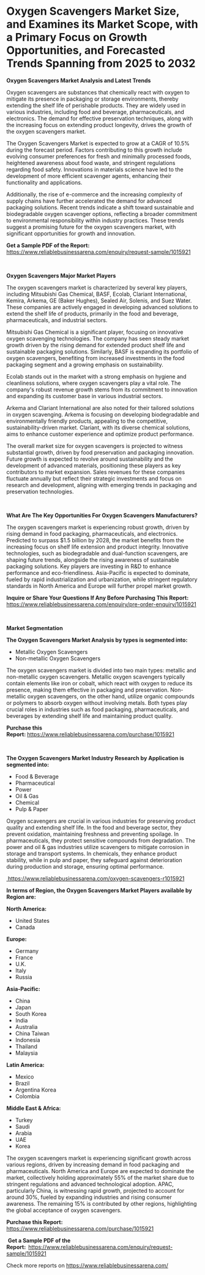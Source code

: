 <p><h1>Oxygen Scavengers Market Size, and Examines its Market Scope, with a Primary Focus on Growth Opportunities, and Forecasted Trends Spanning from 2025 to 2032</h1></p><p><strong>Oxygen Scavengers Market Analysis and Latest Trends</strong></p>
<p><p>Oxygen scavengers are substances that chemically react with oxygen to mitigate its presence in packaging or storage environments, thereby extending the shelf life of perishable products. They are widely used in various industries, including food and beverage, pharmaceuticals, and electronics. The demand for effective preservation techniques, along with the increasing focus on extending product longevity, drives the growth of the oxygen scavengers market.</p><p>The Oxygen Scavengers Market is expected to grow at a CAGR of 10.5% during the forecast period. Factors contributing to this growth include evolving consumer preferences for fresh and minimally processed foods, heightened awareness about food waste, and stringent regulations regarding food safety. Innovations in materials science have led to the development of more efficient scavenger agents, enhancing their functionality and applications. </p><p>Additionally, the rise of e-commerce and the increasing complexity of supply chains have further accelerated the demand for advanced packaging solutions. Recent trends indicate a shift toward sustainable and biodegradable oxygen scavenger options, reflecting a broader commitment to environmental responsibility within industry practices. These trends suggest a promising future for the oxygen scavengers market, with significant opportunities for growth and innovation.</p></p>
<p><strong>Get a Sample PDF of the Report:&nbsp;</strong> <a href="https://www.reliablebusinessarena.com/enquiry/request-sample/1015921?utm_campaign=3531&utm_medium=2&utm_source=Github&utm_content=ia&utm_term=01042025&utm_id=oxygen-scavengers">https://www.reliablebusinessarena.com/enquiry/request-sample/1015921</a></p>
<p>&nbsp;</p>
<p><strong>Oxygen Scavengers Major Market Players</strong></p>
<p><p>The oxygen scavengers market is characterized by several key players, including Mitsubishi Gas Chemical, BASF, Ecolab, Clariant International, Kemira, Arkema, GE (Baker Hughes), Sealed Air, Solenis, and Suez Water. These companies are actively engaged in developing advanced solutions to extend the shelf life of products, primarily in the food and beverage, pharmaceuticals, and industrial sectors.</p><p>Mitsubishi Gas Chemical is a significant player, focusing on innovative oxygen scavenging technologies. The company has seen steady market growth driven by the rising demand for extended product shelf life and sustainable packaging solutions. Similarly, BASF is expanding its portfolio of oxygen scavengers, benefiting from increased investments in the food packaging segment and a growing emphasis on sustainability.</p><p>Ecolab stands out in the market with a strong emphasis on hygiene and cleanliness solutions, where oxygen scavengers play a vital role. The company's robust revenue growth stems from its commitment to innovation and expanding its customer base in various industrial sectors.</p><p>Arkema and Clariant International are also noted for their tailored solutions in oxygen scavenging. Arkema is focusing on developing biodegradable and environmentally friendly products, appealing to the competitive, sustainability-driven market. Clariant, with its diverse chemical solutions, aims to enhance customer experience and optimize product performance.</p><p>The overall market size for oxygen scavengers is projected to witness substantial growth, driven by food preservation and packaging innovation. Future growth is expected to revolve around sustainability and the development of advanced materials, positioning these players as key contributors to market expansion. Sales revenues for these companies fluctuate annually but reflect their strategic investments and focus on research and development, aligning with emerging trends in packaging and preservation technologies.</p></p>
<p>&nbsp;</p>
<p><strong>What Are The Key Opportunities For Oxygen Scavengers Manufacturers?</strong></p>
<p><p>The oxygen scavengers market is experiencing robust growth, driven by rising demand in food packaging, pharmaceuticals, and electronics. Predicted to surpass $1.5 billion by 2028, the market benefits from the increasing focus on shelf life extension and product integrity. Innovative technologies, such as biodegradable and dual-function scavengers, are shaping future trends, alongside the rising awareness of sustainable packaging solutions. Key players are investing in R&D to enhance performance and eco-friendliness. Asia-Pacific is expected to dominate, fueled by rapid industrialization and urbanization, while stringent regulatory standards in North America and Europe will further propel market growth.</p></p>
<p><strong>Inquire or Share Your Questions If Any Before Purchasing This Report:</strong> <a href="https://www.reliablebusinessarena.com/enquiry/pre-order-enquiry/1015921?utm_campaign=3531&utm_medium=2&utm_source=Github&utm_content=ia&utm_term=01042025&utm_id=oxygen-scavengers">https://www.reliablebusinessarena.com/enquiry/pre-order-enquiry/1015921</a></p>
<p>&nbsp;</p>
<p><strong>Market Segmentation</strong></p>
<p><strong>The Oxygen Scavengers Market Analysis by types is segmented into:</strong></p>
<p><ul><li>Metallic Oxygen Scavengers</li><li>Non-metallic Oxygen Scavengers</li></ul></p>
<p><p>The oxygen scavengers market is divided into two main types: metallic and non-metallic oxygen scavengers. Metallic oxygen scavengers typically contain elements like iron or cobalt, which react with oxygen to reduce its presence, making them effective in packaging and preservation. Non-metallic oxygen scavengers, on the other hand, utilize organic compounds or polymers to absorb oxygen without involving metals. Both types play crucial roles in industries such as food packaging, pharmaceuticals, and beverages by extending shelf life and maintaining product quality.</p></p>
<p><strong>Purchase this Report:&nbsp;</strong><a href="https://www.reliablebusinessarena.com/purchase/1015921?utm_campaign=3531&utm_medium=2&utm_source=Github&utm_content=ia&utm_term=01042025&utm_id=oxygen-scavengers">https://www.reliablebusinessarena.com/purchase/1015921</a></p>
<p>&nbsp;</p>
<p><strong>The Oxygen Scavengers Market Industry Research by Application is segmented into:</strong></p>
<p><ul><li>Food & Beverage</li><li>Pharmaceutical</li><li>Power</li><li>Oil & Gas</li><li>Chemical</li><li>Pulp & Paper</li></ul></p>
<p><p>Oxygen scavengers are crucial in various industries for preserving product quality and extending shelf life. In the food and beverage sector, they prevent oxidation, maintaining freshness and preventing spoilage. In pharmaceuticals, they protect sensitive compounds from degradation. The power and oil & gas industries utilize scavengers to mitigate corrosion in storage and transport systems. In chemicals, they enhance product stability, while in pulp and paper, they safeguard against deterioration during production and storage, ensuring optimal performance.</p></p>
<p><a href="https://www.reliablebusinessarena.com/oxygen-scavengers-r1015921?utm_campaign=3531&utm_medium=2&utm_source=Github&utm_content=ia&utm_term=01042025&utm_id=oxygen-scavengers">&nbsp;https://www.reliablebusinessarena.com/oxygen-scavengers-r1015921</a></p>
<p><strong>In terms of Region, the Oxygen Scavengers Market Players available by Region are:</strong></p>
<p>
    <p> <strong> North America: </strong>
        <ul>
            <li>United States</li>
            <li>Canada</li>
        </ul>
        </p> 
    <p> <strong> Europe: </strong>
        <ul>
            <li>Germany</li>
            <li>France</li>
            <li>U.K.</li>
            <li>Italy</li>
            <li>Russia</li>
        </ul>
        </p> 
    <p> <strong> Asia-Pacific: </strong>
        <ul>
            <li>China</li>
            <li>Japan</li>
            <li>South Korea</li>
            <li>India</li>
            <li>Australia</li>
            <li>China Taiwan</li>
            <li>Indonesia</li>
            <li>Thailand</li>
            <li>Malaysia</li>
        </ul>
        </p> 
    <p> <strong> Latin America: </strong>
        <ul>
            <li>Mexico</li>
            <li>Brazil</li>
            <li>Argentina Korea</li>
            <li>Colombia</li>
        </ul>
        </p> 
    <p> <strong> Middle East & Africa: </strong>
        <ul>
            <li>Turkey</li>
            <li>Saudi</li>
            <li>Arabia</li>
            <li>UAE</li>
            <li>Korea</li>
        </ul>
    </p>
    </p>
<p><p>The oxygen scavengers market is experiencing significant growth across various regions, driven by increasing demand in food packaging and pharmaceuticals. North America and Europe are expected to dominate the market, collectively holding approximately 55% of the market share due to stringent regulations and advanced technological adoption. APAC, particularly China, is witnessing rapid growth, projected to account for around 30%, fueled by expanding industries and rising consumer awareness. The remaining 15% is contributed by other regions, highlighting the global acceptance of oxygen scavengers.</p></p>
<p><strong>Purchase this Report: </strong><a href="https://www.reliablebusinessarena.com/purchase/1015921?utm_campaign=3531&utm_medium=2&utm_source=Github&utm_content=ia&utm_term=01042025&utm_id=oxygen-scavengers">https://www.reliablebusinessarena.com/purchase/1015921</a></p>
<p>&nbsp;<strong>Get a Sample PDF of the Report:&nbsp;&nbsp;</strong><a href="https://www.reliablebusinessarena.com/enquiry/request-sample/1015921?utm_campaign=3531&utm_medium=2&utm_source=Github&utm_content=ia&utm_term=01042025&utm_id=oxygen-scavengers">https://www.reliablebusinessarena.com/enquiry/request-sample/1015921</a></p>
<p><strong></strong></p>
<p>Check more reports on <a href="https://www.reliablebusinessarena.com/?utm_campaign=3531&utm_medium=2&utm_source=Github&utm_content=ia&utm_term=01042025&utm_id=oxygen-scavengers">https://www.reliablebusinessarena.com/</a></p>